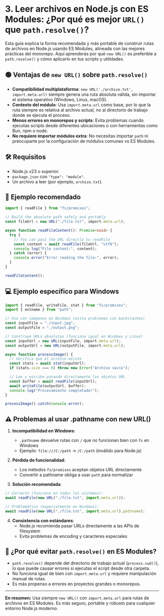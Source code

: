 # 3. Leer archivos en Node.js con ES Modules: ¿Por qué es mejor `URL()` que `path.resolve()`?

Esta guía explica la forma recomendada y más portable de construir rutas de archivos en Node.js usando ES Modules, alineada con las mejores prácticas del monorepo. Aquí aprenderás por qué `new URL()` es preferible a `path.resolve()` y cómo aplicarlo en tus scripts y utilidades.

## 🟢 Ventajas de `new URL()` sobre `path.resolve()`

- **Compatibilidad multiplataforma**: `new URL('./archivo.txt', import.meta.url)` siempre genera una ruta absoluta válida, sin importar el sistema operativo (Windows, Linux, macOS).
- **Contexto del módulo**: Usa `import.meta.url` como base, por lo que la ruta siempre es relativa al archivo actual, no al directorio de trabajo donde se ejecuta el proceso.
- **Menos errores en monorepos y scripts**: Evita problemas cuando ejecutas scripts desde diferentes ubicaciones o con herramientas como Bun, npm o node.
- **No requiere importar módulos extra**: No necesitas importar `path` ni preocuparte por la configuración de módulos comunes vs ES Modules.

## 🛠 Requisitos

- Node.js v23 o superior.
- `package.json` con `"type": "module"`.
- Un archivo a leer (por ejemplo, `archivo.txt`).

## 🚀 Ejemplo recomendado

```ts
import { readFile } from "fs/promises";

// Build the absolute path safely and portably
const fileUrl = new URL("./file.txt", import.meta.url);

async function readFileContent(): Promise<void> {
  try {
    // You can pass the URL directly to readFile
    const content = await readFile(fileUrl, "utf8");
    console.log("File content:", content);
  } catch (error) {
    console.error("Error reading the file:", error);
  }
}

readFileContent();
```

## 💻 Ejemplo específico para Windows

```ts
import { readFile, writeFile, stat } from "fs/promises";
import { extname } from "path";

// Uso con imágenes en Windows (evita problemas con backslashes)
const inputFile = "./input.jpg";
const outputFile = "./output.png";

// Construye URLs absolutas (funciona igual en Windows y Linux)
const inputUrl = new URL(inputFile, import.meta.url);
const outputUrl = new URL(outputFile, import.meta.url);

async function processImage() {
  // Verifica que el archivo existe
  const stats = await stat(inputUrl);
  if (stats.size === 0) throw new Error("Archivo vacío");

  // Lee y escribe pasando directamente los objetos URL
  const buffer = await readFile(inputUrl);
  await writeFile(outputUrl, buffer);
  console.log("Procesamiento completado!");
}

processImage().catch(console.error);
```

## ⚠️ Problemas al usar .pathname con new URL()

1. **Incompatibilidad en Windows**:

   - `.pathname` devuelve rutas con `/` que no funcionan bien con `fs` en Windows
   - Ejemplo: `file:///C:/path` → `/C:/path` (inválido para Node.js)

2. **Pérdida de funcionalidad**:

   - Los métodos `fs/promises` aceptan objetos URL directamente
   - Convertir a pathname obliga a usar `path` para normalizar

3. **Solución recomendada**:

```javascript
// Correcto (funciona en todos los sistemas):
await readFile(new URL("./file.txt", import.meta.url));

// Problemático (especialmente en Windows):
await readFile(new URL("./file.txt", import.meta.url).pathname);
```

4. **Consistencia con estándares**:
   - Node.js recomienda pasar URLs directamente a las APIs de filesystem
   - Evita problemas de encoding y caracteres especiales

## 🚫 ¿Por qué evitar `path.resolve()` en ES Modules?

- `path.resolve()` depende del directorio de trabajo actual (`process.cwd()`), lo que puede causar errores si ejecutas el script desde otra carpeta.
- No funciona igual de bien con `import.meta.url` y requiere manipulación manual de rutas.
- Es más propenso a errores en proyectos grandes o monorepos.

---

**En resumen:** Usa siempre `new URL()` con `import.meta.url` para rutas de archivos en ES Modules. Es más seguro, portable y robusto para cualquier entorno Node.js moderno.

